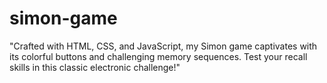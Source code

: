 # simon-game
"Crafted with HTML, CSS, and JavaScript, my Simon game captivates with its colorful buttons and challenging memory sequences. Test your recall skills in this classic electronic challenge!"
